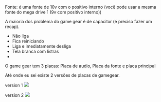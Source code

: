 Fonte: é uma fonte de 10v com o positivo interno (você pode usar a mesma fonte do mega drive 1 (9v com positivo interno))

A maioria dos problema do game gear é de capacitor (é preciso fazer um recap).
  - Não liga
  - Fica reiniciando
  - Liga e imediatamente desliga
  - Tela branca com listras
  - 


O game gear tem 3 placas: Placa de audio, Placa da fonte e placa principal

Até onde eu sei existe 2 versões de placas de gamegear.

version 1
<img src=".assets/gearv1.jpg">

version 2
<img src=".assets/gearv2.jpg">
